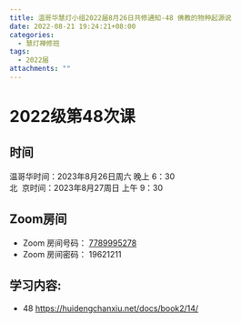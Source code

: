 ```yaml
---
title: 温哥华慧灯小组2022届8月26日共修通知-48 佛教的物种起源说
date: 2022-08-21 19:24:21+08:00
categories:
  - 慧灯禅修班
tags:
  - 2022届
attachments: ""
---
```

# 2022级第48次课

## 时间

温哥华时间：2023年8月26日周六 晚上 6：30\
北  京时间：2023年8月27周日 上午 9：30

## Zoom房间

* Zoom 房间号码： [7789995278](https://us02web.zoom.us/j/7789995278?pwd=VjZmbWJFY2k2K0E5RVB2cTNIQmhqUT09)
* Zoom 房间密码： 19621211

## 学习内容:

* 48 [](https://huidengchanxiu.net/docs/book2/14/)<https://huidengchanxiu.net/docs/book2/14/>